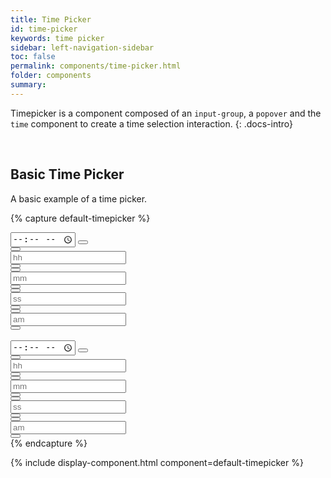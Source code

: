 ```yaml
---
title: Time Picker
id: time-picker
keywords: time picker
sidebar: left-navigation-sidebar
toc: false
permalink: components/time-picker.html
folder: components
summary:
---
```


Timepicker is a component composed of an `input-group`, a `popover` and the `time` component to create a time selection interaction.
{: .docs-intro}

<br>


## Basic Time Picker

A basic example of a time picker.

{% capture default-timepicker %}

<div class="fd-time-picker">
    <div class="fd-popover fd-popover--no-arrow">
        <div class="fd-popover__control">
            <div class="fd-input-group fd-input-group--after">
                <input type="time" class="fd-input " id="" placeholder="hh:mm am/pm">
                <span class="fd-input-group__addon fd-input-group__addon--after fd-input-group__addon--button">
                                  <button class=" fd-button--light sap-icon--history fd-popover__control" aria-controls="rthHR811" aria-expanded="false" aria-haspopup="true"></button>
                      </span>
            </div>
        </div>
        <div class="fd-popover__body fd-popover__body--no-arrow" aria-hidden="true" id="rthHR811">
            <div class="fd-time">
                <div class="fd-time__item">
                    <div class="fd-time__control">
                        <button class=" fd-button--standard fd-button--light sap-icon--navigation-up-arrow" aria-label="Increase hours" aria-controls="BW7dC141"></button>
                    </div>
                    <div class="fd-time__input">
                        <input class="fd-form__control" type="text" placeholder="hh" value="" id="BW7dC141" aria-label="Hours">
                    </div>
                    <div class="fd-time__control">
                        <button class=" fd-button--standard fd-button--light fd-button--compact sap-icon--navigation-down-arrow" aria-label="Decrease hours" aria-controls="BW7dC141"></button>
                    </div>
                </div>
                <div class="fd-time__item">
                    <div class="fd-time__control">
                        <button class=" fd-button--standard fd-button--light fd-button--compact sap-icon--navigation-up-arrow" aria-label="Increase minutes" aria-controls="VyQHq609"></button>
                    </div>
                    <div class="fd-time__input">
                        <input class="fd-form__control" type="text" placeholder="mm" value="" id="VyQHq609" aria-label="Minutes">
                    </div>
                    <div class="fd-time__control">
                        <button class=" fd-button--standard fd-button--light fd-button--compact sap-icon--navigation-down-arrow" aria-label="Decrease minutes" aria-controls="VyQHq609"></button>
                    </div>
                </div>
                <div class="fd-time__item">
                    <div class="fd-time__control">
                        <button class=" fd-button--standard fd-button--light fd-button--compact sap-icon--navigation-up-arrow" aria-label="Increase seconds" aria-controls="Tbwlb978"></button>
                    </div>
                    <div class="fd-time__input">
                        <input class="fd-form__control" type="text" placeholder="ss" value="" id="Tbwlb978" aria-label="Seconds">
                    </div>
                    <div class="fd-time__control">
                        <button class=" fd-button--standard fd-button--light fd-button--compact sap-icon--navigation-down-arrow" aria-label="Decrease seconds" aria-controls="Tbwlb978"></button>
                    </div>
                </div>
                <div class="fd-time__item">
                    <div class="fd-time__control">
                        <button class=" fd-button--standard fd-button--light fd-button--compact sap-icon--navigation-up-arrow" aria-label="Increase period" aria-controls="UxXMT681"></button>
                    </div>
                    <div class="fd-time__input">
                        <input class="fd-form__control" type="text" placeholder="am" value="" id="UxXMT681" aria-label="Period">
                    </div>
                    <div class="fd-time__control">
                        <button class=" fd-button--standard fd-button--light fd-button--compact sap-icon--navigation-down-arrow" aria-label="Decrease period" aria-controls="UxXMT681"></button>
                    </div>
                </div>
            </div>
        </div>
    </div>
</div>

<br>

<div class="fd-time-picker">
    <div class="fd-popover fd-popover--no-arrow">
        <div class="fd-popover__control">
            <div class="fd-input-group fd-input-group--after fd-input-group--compact">
                <input type="time" class="fd-input  fd-input--compact" id="" placeholder="hh:mm am/pm">
                <span class="fd-input-group__addon fd-input-group__addon--after fd-input-group__addon--button ">
                                  <button class=" fd-button--light fd-button--compact sap-icon--history fd-popover__control" aria-controls="bJuyJ846" aria-expanded="false" aria-haspopup="true"></button>
                      </span>
            </div>
        </div>
        <div class="fd-popover__body fd-popover__body--no-arrow" aria-hidden="true" id="bJuyJ846">
            <div class="fd-time">
                <div class="fd-time__item">
                    <div class="fd-time__control">
                        <button class=" fd-button--standard fd-button--light fd-button--compact sap-icon--navigation-up-arrow" aria-label="Increase hours" aria-controls="BW7dC141a"></button>
                    </div>
                    <div class="fd-time__input">
                        <input class="fd-form__control" type="text" placeholder="hh" value="" id="BW7dC141a" aria-label="Hours">
                    </div>
                    <div class="fd-time__control">
                        <button class=" fd-button--standard fd-button--light fd-button--compact sap-icon--navigation-down-arrow" aria-label="Decrease hours" aria-controls="BW7dC141a"></button>
                    </div>
                </div>
                <div class="fd-time__item">
                    <div class="fd-time__control">
                        <button class=" fd-button--standard fd-button--light fd-button--compact sap-icon--navigation-up-arrow" aria-label="Increase minutes" aria-controls="VyQHq609a"></button>
                    </div>
                    <div class="fd-time__input">
                        <input class="fd-form__control" type="text" placeholder="mm" value="" id="VyQHq609a" aria-label="Minutes">
                    </div>
                    <div class="fd-time__control">
                        <button class=" fd-button--standard fd-button--light fd-button--compact sap-icon--navigation-down-arrow" aria-label="Decrease minutes" aria-controls="VyQHq609a"></button>
                    </div>
                </div>
                <div class="fd-time__item">
                    <div class="fd-time__control">
                        <button class=" fd-button--standard fd-button--light fd-button--compact sap-icon--navigation-up-arrow" aria-label="Increase seconds" aria-controls="Tbwlb978a"></button>
                    </div>
                    <div class="fd-time__input">
                        <input class="fd-form__control" type="text" placeholder="ss" value="" id="Tbwlb978a" aria-label="Seconds">
                    </div>
                    <div class="fd-time__control">
                        <button class=" fd-button--standard fd-button--light fd-button--compact sap-icon--navigation-down-arrow" aria-label="Decrease seconds" aria-controls="Tbwlb978a"></button>
                    </div>
                </div>
                <div class="fd-time__item">
                    <div class="fd-time__control">
                        <button class=" fd-button--standard fd-button--light fd-button--compact sap-icon--navigation-up-arrow" aria-label="Increase period" aria-controls="UxXMT681a"></button>
                    </div>
                    <div class="fd-time__input">
                        <input class="fd-form__control" type="text" placeholder="am" value="" id="UxXMT681a" aria-label="Period">
                    </div>
                    <div class="fd-time__control">
                        <button class=" fd-button--standard fd-button--light fd-button--compact sap-icon--navigation-down-arrow" aria-label="Decrease period" aria-controls="UxXMT681a"></button>
                    </div>
                </div>
            </div>
        </div>
    </div>
</div>
{% endcapture %}

{% include display-component.html component=default-timepicker %}
